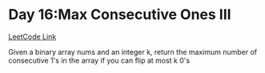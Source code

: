 # Day 16:Max Consecutive Ones III

[LeetCode Link](https://leetcode.com/problems/max-consecutive-ones-iii/description/?envType=study-plan-v2&envId=leetcode-75)


Given a binary array nums and an integer k, return the maximum number of consecutive 1's in the array if you can flip at most k 0's
